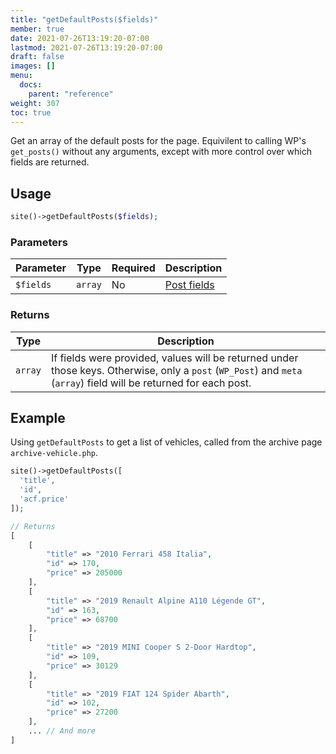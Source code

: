 ```yaml
---
title: "getDefaultPosts($fields)"
member: true
date: 2021-07-26T13:19:20-07:00
lastmod: 2021-07-26T13:19:20-07:00
draft: false
images: []
menu:
  docs:
    parent: "reference"
weight: 307
toc: true
---
```


Get an array of the default posts for the page. Equivilent to calling WP's `get_posts()` without any arguments, except with more control over which fields are returned.

## Usage

```php
site()->getDefaultPosts($fields);
```

### Parameters

| Parameter | Type    | Required | Description                                   |
| --------- | ------- | -------- | --------------------------------------------- |
| `$fields` | `array` | No       | [Post fields](../the-site-object#post-fields) |

### Returns

| Type    | Description                                                                                                                                                        |
| ------- | ------------------------------------------------------------------------------------------------------------------------------------------------------------------ |
| `array` | If fields were provided, values will be returned under those keys. Otherwise, only a `post` (`WP_Post`) and `meta` (`array`) field will be returned for each post. |

## Example

Using `getDefaultPosts` to get a list of vehicles, called from the archive page `archive-vehicle.php`.


```php
site()->getDefaultPosts([
  'title',
  'id',
  'acf.price'
]);

// Returns
[
    [
        "title" => "2010 Ferrari 458 Italia",
        "id" => 170,
        "price" => 205000
    ],
    [
        "title" => "2019 Renault Alpine A110 Légende GT",
        "id" => 163,
        "price" => 68700
    ],
    [
        "title" => "2019 MINI Cooper S 2-Door Hardtop",
        "id" => 109,
        "price" => 30129
    ],
    [
        "title" => "2019 FIAT 124 Spider Abarth",
        "id" => 102,
        "price" => 27200
    ],
    ... // And more
]
```
